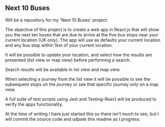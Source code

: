 ## Next 10 Buses

Will be a repository for my 'Next 10 Buses' project.

The objective of this project is to create a web app in React.js that will show you the next ten buses that are due to arrive at the five bus stops near your current location (UK only).  The app will use as defaults your current location and any bus stop within 1km of your current location.  

It will be possible to update your location, and select how the results are presented (list view or map view) before performing a search.

Search results will be available in list view and map view.

When selecting a journey from the list view it will be possible to see the subsequent stops on the journey or see that specific journey only on a map view.

A full suite of test scripts using Jest and Testing-React will be produced to verify the apps functionality.


At the time of writing I have just started this so there isn't much to see, but I will commit the source code and udpate this readme as I progress.